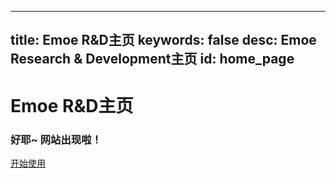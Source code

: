 
---
title: Emoe R&D主页
keywords: false
desc: Emoe Research & Development主页
id: home_page
---




<div>
    <h1><span>Emoe R&D主页</span></h1>
    <h3>好耶~ 网站出现啦！</h3>
</div>
<div id="big_btn_wrapper">
    <div class="big_btn">
        <a href="/get_started/zh/">开始使用</a>
    </div>
</div>

